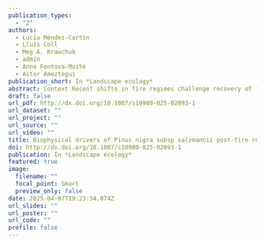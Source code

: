 ```yaml
---
publication_types:
  - "2"
authors:
  - Lucía Méndez-Cartín
  - Lluís Coll
  - Meg A. Krawchuk
  - admin
  - Anna Fontova-Musté
  - Aitor Ameztegui
publication_short: In *Landscape ecology*
abstract: Context Recent shifts in fire regimes challenge recovery of forest ecosystems. In Catalonia, Spain, the capacity of Pinus nigra to persist has been affected by recent high severity fires. Objectives To understand the biophysical conditions that support P. nigra recovery after high severity fire, we investigate the main biophysical drivers—seed availability, community interactions, water, and nutritional constraints—affecting post-fire regeneration patterns in Catalonia. Methods We identified fire refugia and calculated the distance-weighted refugia density (DWD) across four fire footprints to represent the seed source abundance. We surveyed abundance of regeneration and shrub cover on 270 sites. We tested identical statistical models for “inside” and “outside” fire refugia, to assess the role of fire refugia and main biophysical drivers on post-fire regeneration. Results The DWD had a positive effect on post-fire P. nigra recovery, with a stronger effect outside refugia than inside. Inside fire refugia, canopy trees had a sheltering effect on post-fire regeneration, reducing negative effects of heat load, particularly at higher aridity plots. Presence of Rubus spp. broadleaf shrubs enhanced the abundance of regeneration both inside and outside refugia. Total shrubs cover negatively impacted regeneration inside refugia and sites with greater aridity outside refugia but exerted a facilitative effect on P. nigra regeneration outside of fire refugia at sites with lower heat load. Conclusions Seed source abundance is an integral driver of post-fire regeneration however, biophysical site conditions are important filters that amplify or diminish regeneration. This ecological information can be used to tailor post-fire management goals for forest recovery.
draft: false
url_pdf: http://dx.doi.org/10.1007/s10980-025-02093-1
url_dataset: ""
url_project: ""
url_source: ""
url_video: ""
title: Biophysical drivers of Pinus nigra subsp salzmannii post-fire regeneration role of fire refugia
doi: http://dx.doi.org/10.1007/s10980-025-02093-1
publication: In *Landscape ecology*
featured: true
image:
  filename: ""
  focal_point: Smart
  preview_only: false
date: 2025-04-07T19:23:54.074Z
url_slides: ""
url_poster: ""
url_code: ""
profile: false
---
```

  
